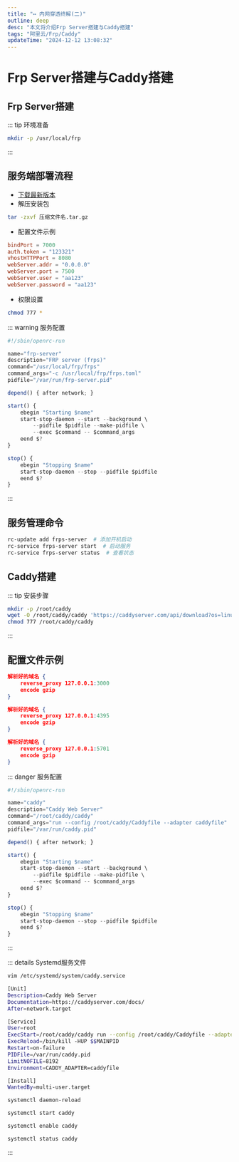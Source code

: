 ```yaml
---
title: "↔️ 内网穿透终解(二)"
outline: deep
desc: "本文将介绍Frp Server搭建与Caddy搭建"
tags: "阿里云/Frp/Caddy"
updateTime: "2024-12-12 13:08:32"
---
```


# Frp Server搭建与Caddy搭建

## Frp Server搭建

::: tip 环境准备
```bash
mkdir -p /usr/local/frp
```
:::

## 服务端部署流程
- [下载最新版本](https://github.com/fatedier/frp/releases/)
- 解压安装包
```bash
tar -zxvf 压缩文件名.tar.gz
```
- 配置文件示例
```toml
bindPort = 7000
auth.token = "123321"
vhostHTTPPort = 8080
webServer.addr = "0.0.0.0"
webServer.port = 7500
webServer.user = "aa123"
webServer.password = "aa123"
```
- 权限设置
```bash
chmod 777 *
```
::: warning 服务配置
```js
#!/sbin/openrc-run

name="frp-server"
description="FRP server (frps)"
command="/usr/local/frp/frps"
command_args="-c /usr/local/frp/frps.toml"
pidfile="/var/run/frp-server.pid"

depend() { after network; }

start() {
    ebegin "Starting $name"
    start-stop-daemon --start --background \
        --pidfile $pidfile --make-pidfile \
        --exec $command -- $command_args
    eend $?
}

stop() {
    ebegin "Stopping $name"
    start-stop-daemon --stop --pidfile $pidfile
    eend $?
}
```
:::

## 服务管理命令

```bash
rc-update add frps-server  # 添加开机启动
rc-service frps-server start  # 启动服务
rc-service frps-server status  # 查看状态
```
## Caddy搭建

::: tip 安装步骤

```bash
mkdir -p /root/caddy
wget -O /root/caddy/caddy 'https://caddyserver.com/api/download?os=linux&arch=amd64'
chmod 777 /root/caddy/caddy
```

:::

## 配置文件示例
```json
解析好的域名 {
    reverse_proxy 127.0.0.1:3000
    encode gzip
}

解析好的域名 {
    reverse_proxy 127.0.0.1:4395
    encode gzip
}

解析好的域名 {
    reverse_proxy 127.0.0.1:5701
    encode gzip
}
```
::: danger 服务配置
```js
#!/sbin/openrc-run

name="caddy"
description="Caddy Web Server"
command="/root/caddy/caddy"
command_args="run --config /root/caddy/Caddyfile --adapter caddyfile"
pidfile="/var/run/caddy.pid"

depend() { after network; }

start() {
    ebegin "Starting $name"
    start-stop-daemon --start --background \
        --pidfile $pidfile --make-pidfile \
        --exec $command -- $command_args
    eend $?
}

stop() {
    ebegin "Stopping $name"
    start-stop-daemon --stop --pidfile $pidfile
    eend $?
}
```
:::

::: details Systemd服务文件
```bash
vim /etc/systemd/system/caddy.service
```
```bash
[Unit]
Description=Caddy Web Server
Documentation=https://caddyserver.com/docs/
After=network.target

[Service]
User=root
ExecStart=/root/caddy/caddy run --config /root/caddy/Caddyfile --adapter caddyfile
ExecReload=/bin/kill -HUP $$MAINPID
Restart=on-failure
PIDFile=/var/run/caddy.pid
LimitNOFILE=8192
Environment=CADDY_ADAPTER=caddyfile

[Install]
WantedBy=multi-user.target
```
```bash
systemctl daemon-reload
```
```bash
systemctl start caddy
```
```bash
systemctl enable caddy
```
```bash
systemctl status caddy
```
:::